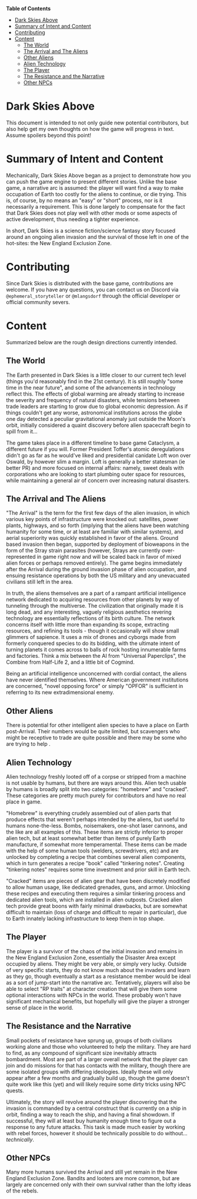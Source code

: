 <!-- START doctoc generated TOC please keep comment here to allow auto update -->
<!-- DON'T EDIT THIS SECTION, INSTEAD RE-RUN doctoc TO UPDATE -->
**Table of Contents**  

- [Dark Skies Above](#dark-skies-above)
- [Summary of Intent and Content](#summary-of-intent-and-content)
- [Contributing](#contributing)
- [Content](#content)
  - [The World](#the-world)
  - [The Arrival and The Aliens](#the-arrival-and-the-aliens)
  - [Other Aliens](#other-aliens)
  - [Alien Technology](#alien-technology)
  - [The Player](#the-player)
  - [The Resistance and the Narrative](#the-resistance-and-the-narrative)
  - [Other NPCs](#other-npcs)

<!-- END doctoc generated TOC please keep comment here to allow auto update -->

# Dark Skies Above

This document is intended to not only guide new potential contributors, but also help get my own thoughts on how the game will progress in text. Assume spoilers beyond this point!


# Summary of Intent and Content

Mechanically, Dark Skies Above began as a project to demonstrate how you can push the game engine to present different stories. Unlike the base game, a narrative arc is assumed: the player will want find a way to make occupation of Earth too costly for the aliens to continue, or die trying. This is, of course, by no means an "easy" or "short" process, nor is it necessarily a requirement. This is done largely to compensate for the fact that Dark Skies does not play well with other mods or some aspects of active development, thus needing a tighter experience.

In short, Dark Skies is a science fiction/science fantasy story focused around an ongoing alien invasion and the survival of those left in one of the hot-sites: the New England Exclusion Zone.


# Contributing

Since Dark Skies is distributed with the base game, contributions are welcome. If you have any questions, you can contact us on Discord via `@ephemeral_storyteller` or `@mlangsdorf` through the official developer or official community severs.


# Content

Summarized below are the rough design directions currently intended.


## The World

The Earth presented in Dark Skies is a little closer to our current tech level (things you'd reasonably find in the 21st century). It is still roughly "some time in the near future", and some of the advancements in technology reflect this. The effects of global warming are already starting to increase the severity and frequency of natural disasters, while tensions between trade leaders are starting to grow due to global economic depression. As if things couldn't get any worse, astronomical institutions across the globe one day detected a peculiar gravitational anomaly just outside the Moon's orbit, initially considered a quaint discovery before alien spacecraft begin to spill from it...

The game takes place in a different timeline to base game Cataclysm, a different future if you will. Former President Toffer's atomic deregulations didn't go as far as he would've liked and presidential canidate Loft won over Oswald, by however slim a margin.  Loft is generally a better statesman (ie better PR) and more focused on internal affairs: namely, sweet deals with corporations who are looking to start plumbing outer space for resources, while maintaining a general air of concern over increasing natural disasters. 


## The Arrival and The Aliens
"The Arrival" is the term for the first few days of the alien invasion, in which various key points of infrastructure were  knocked out: satellites, power plants, highways, and so forth (implying that the aliens have been watching humanity for some time, or at least are familiar with similar systems), and aerial superiority was quickly established in favor of the aliens. Ground based invasion then began, supported by deployment of bioweapons in the form of the Stray strain parasites (however, Strays are currently over-represented in game right now and will be scaled back in favor of mixed alien forces or perhaps removed entirely). The game begins immediately after the Arrival during the ground invasion phase of alien occupation, and ensuing resistance operations by both the US military and any unevacuated civilians still left in the area.

In truth, the aliens themselves are a part of a rampant artificial intelligence network dedicated to acquiring resources from other planets by way of tunneling through the multiverse. The civilization that originally made it is long dead, and any interesting, vaguely religious aesthetics revering technology are essentially reflections of its birth culture. The network concerns itself with little more than expanding its scope, extracting resources, and refining its tools - though it occasionally will show small glimmers of sapience. It uses a mix of drones and cyborgs made from formerly conquered species to do its bidding, with the ultimate intent of turning planets it comes across to balls of rock hosting innumerable farms and factories. Think a mix between the AI from "Universal Paperclips", the Combine from Half-Life 2, and a little bit of Cogmind. 

Being an artificial intelligence unconcerned with cordial contact, the aliens have never identified themselves. Where American government institutions are concerned, "novel opposing force" or simply "OPFOR" is sufficient in referring to its new extradimensional enemy. 


## Other Aliens

There is potential for other intelligent alien species to have a place on Earth post-Arrival. Their numbers would be quite limited, but scavengers who might be receptive to trade are quite possible and there may be some who are trying to help .


## Alien Technology

Alien technology freshly looted off of a corpse or stripped from a machine is not usable by humans, but there are ways around this. Alien tech usable by humans is broadly split into two categories: "homebrew" and "cracked". These categories are pretty much purely for contributors and have no real place in game.

"Homebrew" is everything crudely assembled out of alien parts that produce effects that weren't perhaps intended by the aliens, but useful to humans none-the-less. Bombs, noisemakers, one-shot laser cannons, and the like are all examples of this. These items are strictly inferior to proper alien tech, but at least somewhat better than items of purely Earth manufacture, if somewhat more temperamental. These items can be made with the help of some human tools (welders, screwdrivers, etc) and are unlocked by completing a recipe that combines several alien components, which in turn generates a recipe "book" called "tinkering notes". Creating "tinkering notes" requires some time investment and prior skill in Earth tech.

"Cracked" items are pieces of alien gear that have been discretely modified to allow human usage, like dedicated grenades, guns, and armor. Unlocking these recipes and executing them requires a similar tinkering process and dedicated alien tools, which are installed in alien outposts. Cracked alien tech provide great boons with fairly minimal drawbacks, but are somewhat difficult to maintain (loss of charge and difficult to repair in particular), due to Earth innately lacking infrastructure to keep them in top shape.


## The Player

The player is a survivor of the chaos of the initial invasion and remains in the New England Exclusion Zone, essentially the Disaster Area except occupied by aliens. They might be very able, or simply very lucky. Outside of very specific starts, they do not know much about the invaders and learn as they go, though eventually a start as a resistance member would be ideal as a sort of jump-start into the narrative arc. Tentatively, players will also be able to select "RP traits" at character creation that will give them some optional interactions with NPCs in the world. These probably won't have significant mechanical benefits, but hopefully will give the player a stronger sense of place in the world.


## The Resistance and the Narrative

Small pockets of resistance have sprung up, groups of both civilians working alone and those who volunteered to help the military. They are hard to find, as any compound of significant size inevitably attracts bombardment. Most are part of a larger overall network that the player can join and do missions for that has contacts with the military, though there are some isolated groups with differing ideologies. Ideally these will only appear after a few months and gradually build up, though the game doesn't quite work like this (yet) and will likely require some dirty tricks using NPC quests. 

Ultimately, the story will revolve around the player discovering that the invasion is commanded by a central construct that is currently on a ship in orbit, finding a way to reach the ship, and having a final showdown. If successful, they will at least buy humanity enough time to figure out a response to any future attacks. This task is made much easier by working with rebel forces, however it should be technically possible to do without... *technically*.


## Other NPCs

Many more humans survived the Arrival and still yet remain in the New England Exclusion Zone. Bandits and looters are more common, but are largely are concerned only with their own survival rather than the lofty ideas of the rebels.
